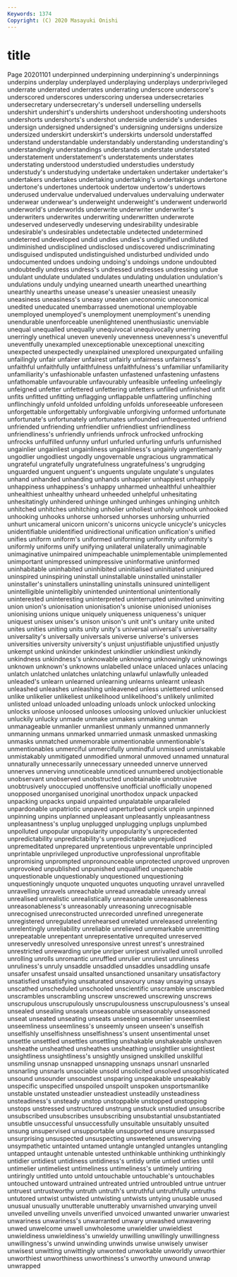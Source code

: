 ```yaml
---
Keywords: 1374
Copyright: (C) 2020 Masayuki Onishi
---
```


# title
Page 20201101
 underpinned underpinning
underpinning's underpinnings underpins underplay underplayed underplaying underplays underprivileged underrate underrated
underrates underrating underscore underscore's underscored underscores underscoring undersea undersecretaries undersecretary
undersecretary's undersell underselling undersells undershirt undershirt's undershirts undershoot undershooting undershoots
undershorts undershorts's undershot underside underside's undersides undersign undersigned undersigned's undersigning
undersigns undersize undersized underskirt underskirt's underskirts undersold understaffed understand understandable
understandably understanding understanding's understandingly understandings understands understate understated understatement understatement's
understatements understates understating understood understudied understudies understudy understudy's understudying undertake
undertaken undertaker undertaker's undertakers undertakes undertaking undertaking's undertakings undertone undertone's
undertones undertook undertow undertow's undertows underused undervalue undervalued undervalues undervaluing
underwater underwear underwear's underweight underweight's underwent underworld underworld's underworlds underwrite
underwriter underwriter's underwriters underwrites underwriting underwritten underwrote undeserved undeservedly undeserving
undesirability undesirable undesirable's undesirables undetectable undetected undetermined undeterred undeveloped undid
undies undies's undignified undiluted undiminished undisciplined undisclosed undiscovered undiscriminating undisguised
undisputed undistinguished undisturbed undivided undo undocumented undoes undoing undoing's undoings
undone undoubted undoubtedly undress undress's undressed undresses undressing undue undulant
undulate undulated undulates undulating undulation undulation's undulations unduly undying unearned
unearth unearthed unearthing unearthly unearths unease unease's uneasier uneasiest uneasily
uneasiness uneasiness's uneasy uneaten uneconomic uneconomical unedited uneducated unembarrassed unemotional
unemployable unemployed unemployed's unemployment unemployment's unending unendurable unenforceable unenlightened unenthusiastic
unenviable unequal unequalled unequally unequivocal unequivocally unerring unerringly unethical uneven
unevenly unevenness unevenness's uneventful uneventfully unexampled unexceptionable unexceptional unexciting unexpected
unexpectedly unexplained unexplored unexpurgated unfailing unfailingly unfair unfairer unfairest unfairly
unfairness unfairness's unfaithful unfaithfully unfaithfulness unfaithfulness's unfamiliar unfamiliarity unfamiliarity's unfashionable
unfasten unfastened unfastening unfastens unfathomable unfavourable unfavourably unfeasible unfeeling unfeelingly
unfeigned unfetter unfettered unfettering unfetters unfilled unfinished unfit unfits unfitted
unfitting unflagging unflappable unflattering unflinching unflinchingly unfold unfolded unfolding unfolds
unforeseeable unforeseen unforgettable unforgettably unforgivable unforgiving unformed unfortunate unfortunate's unfortunately
unfortunates unfounded unfrequented unfriend unfriended unfriending unfriendlier unfriendliest unfriendliness unfriendliness's
unfriendly unfriends unfrock unfrocked unfrocking unfrocks unfulfilled unfunny unfurl unfurled
unfurling unfurls unfurnished ungainlier ungainliest ungainliness ungainliness's ungainly ungentlemanly ungodlier
ungodliest ungodly ungovernable ungracious ungrammatical ungrateful ungratefully ungratefulness ungratefulness's ungrudging
unguarded unguent unguent's unguents ungulate ungulate's ungulates unhand unhanded unhanding
unhands unhappier unhappiest unhappily unhappiness unhappiness's unhappy unharmed unhealthful unhealthier
unhealthiest unhealthy unheard unheeded unhelpful unhesitating unhesitatingly unhindered unhinge unhinged
unhinges unhinging unhitch unhitched unhitches unhitching unholier unholiest unholy unhook
unhooked unhooking unhooks unhorse unhorsed unhorses unhorsing unhurried unhurt unicameral
unicorn unicorn's unicorns unicycle unicycle's unicycles unidentifiable unidentified unidirectional unification
unification's unified unifies uniform uniform's uniformed uniforming uniformity uniformity's uniformly
uniforms unify unifying unilateral unilaterally unimaginable unimaginative unimpaired unimpeachable unimplementable
unimplemented unimportant unimpressed unimpressive uninformative uninformed uninhabitable uninhabited uninhibited uninitialised
uninitiated uninjured uninspired uninspiring uninstall uninstallable uninstalled uninstaller uninstaller's uninstallers
uninstalling uninstalls uninsured unintelligent unintelligible unintelligibly unintended unintentional unintentionally uninterested
uninteresting uninterpreted uninterrupted uninvited uninviting union union's unionisation unionisation's unionise
unionised unionises unionising unions unique uniquely uniqueness uniqueness's uniquer uniquest
unisex unisex's unison unison's unit unit's unitary unite united unites
unities uniting units unity unity's universal universal's universality universality's universally
universals universe universe's universes universities university university's unjust unjustifiable unjustified
unjustly unkempt unkind unkinder unkindest unkindlier unkindliest unkindly unkindness unkindness's
unknowable unknowing unknowingly unknowings unknown unknown's unknowns unlabelled unlace unlaced
unlaces unlacing unlatch unlatched unlatches unlatching unlawful unlawfully unleaded unleaded's
unlearn unlearned unlearning unlearns unlearnt unleash unleashed unleashes unleashing unleavened
unless unlettered unlicensed unlike unlikelier unlikeliest unlikelihood unlikelihood's unlikely unlimited
unlisted unload unloaded unloading unloads unlock unlocked unlocking unlocks unloose
unloosed unlooses unloosing unloved unluckier unluckiest unluckily unlucky unmade unmake
unmakes unmaking unman unmanageable unmanlier unmanliest unmanly unmanned unmannerly unmanning
unmans unmarked unmarried unmask unmasked unmasking unmasks unmatched unmemorable unmentionable
unmentionable's unmentionables unmerciful unmercifully unmindful unmissed unmistakable unmistakably unmitigated unmodified
unmoral unmoved unnamed unnatural unnaturally unnecessarily unnecessary unneeded unnerve unnerved
unnerves unnerving unnoticeable unnoticed unnumbered unobjectionable unobservant unobserved unobstructed unobtainable
unobtrusive unobtrusively unoccupied unoffensive unofficial unofficially unopened unopposed unorganised unoriginal
unorthodox unpack unpacked unpacking unpacks unpaid unpainted unpalatable unparalleled unpardonable
unpatriotic unpaved unperturbed unpick unpin unpinned unpinning unpins unplanned unpleasant
unpleasantly unpleasantness unpleasantness's unplug unplugged unplugging unplugs unplumbed unpolluted unpopular
unpopularity unpopularity's unprecedented unpredictability unpredictability's unpredictable unprejudiced unpremeditated unprepared unpretentious
unpreventable unprincipled unprintable unprivileged unproductive unprofessional unprofitable unpromising unprompted unpronounceable
unprotected unproved unproven unprovoked unpublished unpunished unqualified unquenchable unquestionable unquestionably
unquestioned unquestioning unquestioningly unquote unquoted unquotes unquoting unravel unravelled unravelling
unravels unreachable unread unreadable unready unreal unrealised unrealistic unrealistically unreasonable
unreasonableness unreasonableness's unreasonably unreasoning unrecognisable unrecognised unreconstructed unrecorded unrefined unregenerate
unregistered unregulated unrehearsed unrelated unreleased unrelenting unrelentingly unreliability unreliable unrelieved
unremarkable unremitting unrepeatable unrepentant unrepresentative unrequited unreserved unreservedly unresolved unresponsive
unrest unrest's unrestrained unrestricted unrewarding unripe unriper unripest unrivalled unroll
unrolled unrolling unrolls unromantic unruffled unrulier unruliest unruliness unruliness's unruly
unsaddle unsaddled unsaddles unsaddling unsafe unsafer unsafest unsaid unsalted unsanctioned
unsanitary unsatisfactory unsatisfied unsatisfying unsaturated unsavoury unsay unsaying unsays unscathed
unscheduled unschooled unscientific unscramble unscrambled unscrambles unscrambling unscrew unscrewed unscrewing
unscrews unscrupulous unscrupulously unscrupulousness unscrupulousness's unseal unsealed unsealing unseals unseasonable
unseasonably unseasoned unseat unseated unseating unseats unseeing unseemlier unseemliest unseemliness
unseemliness's unseemly unseen unseen's unselfish unselfishly unselfishness unselfishness's unsent unsentimental
unset unsettle unsettled unsettles unsettling unshakable unshakeable unshaven unsheathe unsheathed
unsheathes unsheathing unsightlier unsightliest unsightliness unsightliness's unsightly unsigned unskilled unskillful
unsmiling unsnap unsnapped unsnapping unsnaps unsnarl unsnarled unsnarling unsnarls unsociable
unsold unsolicited unsolved unsophisticated unsound unsounder unsoundest unsparing unspeakable unspeakably
unspecific unspecified unspoiled unspoilt unspoken unsportsmanlike unstable unstated unsteadier unsteadiest
unsteadily unsteadiness unsteadiness's unsteady unstop unstoppable unstopped unstopping unstops unstressed
unstructured unstrung unstuck unstudied unsubscribe unsubscribed unsubscribes unsubscribing unsubstantial unsubstantiated
unsubtle unsuccessful unsuccessfully unsuitable unsuitably unsuited unsung unsupervised unsupportable unsupported
unsure unsurpassed unsurprising unsuspected unsuspecting unsweetened unswerving unsympathetic untainted untamed
untangle untangled untangles untangling untapped untaught untenable untested unthinkable unthinking
unthinkingly untidier untidiest untidiness untidiness's untidy untie untied unties until
untimelier untimeliest untimeliness untimeliness's untimely untiring untiringly untitled unto untold
untouchable untouchable's untouchables untouched untoward untrained untreated untried untroubled untrue
untruer untruest untrustworthy untruth untruth's untruthful untruthfully untruths untutored untwist
untwisted untwisting untwists untying unusable unused unusual unusually unutterable unutterably
unvarnished unvarying unveil unveiled unveiling unveils unverified unvoiced unwanted unwarier
unwariest unwariness unwariness's unwarranted unwary unwashed unwavering unwed unwelcome unwell
unwholesome unwieldier unwieldiest unwieldiness unwieldiness's unwieldy unwilling unwillingly unwillingness unwillingness's
unwind unwinding unwinds unwise unwisely unwiser unwisest unwitting unwittingly unwonted
unworkable unworldly unworthier unworthiest unworthiness unworthiness's unworthy unwound unwrap unwrapped
